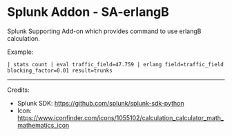 # Splunk Addon - SA-erlangB
Splunk Supporting Add-on which provides command to use erlangB calculation. 

Example:

```| stats count | eval traffic_field=47.759 | erlang field=traffic_field blocking_factor=0.01 result=trunks```

---

Credits:

* Splunk SDK: https://github.com/splunk/splunk-sdk-python
* Icon: https://www.iconfinder.com/icons/1055102/calculation_calculator_math_mathematics_icon

